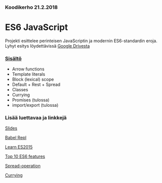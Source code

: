 ### Koodikerho 21.2.2018

# ES6 JavaScript

Projekti esittelee perinteisen JavaScriptin ja modernin ES6-standardin eroja. Lyhyt esitys löydettävissä [Google Drivesta](https://docs.google.com/presentation/d/1QCuTvK2dGvKdK6YoYi1lqDci0uZK2KYQMo4P4_02ilM/edit?usp=sharing)


### [Sisältö](./examples.js)

- Arrow functions
- Template literals
- Block (lexical) scope
- Default + Rest + Spread
- Classes
- Currying
- Promises (tulossa)
- import/export (tulossa)


### Lisää luettavaa ja linkkejä

[Slides](https://docs.google.com/presentation/d/1QCuTvK2dGvKdK6YoYi1lqDci0uZK2KYQMo4P4_02ilM/edit?usp=sharing)

[Babel Repl](https://babeljs.io/repl)

[Learn ES2015](https://babeljs.io/learn-es2015/)

[Top 10 ES6 features](https://webapplog.com/es6/)

[Spread-operation](https://davidwalsh.name/spread-operator)

[Currying](https://blog.benestudio.co/currying-in-javascript-es6-540d2ad09400)




